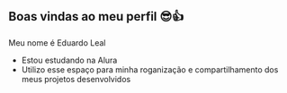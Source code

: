 ## Boas vindas ao meu perfil 😎👍

Meu nome é Eduardo Leal

- Estou estudando na Alura
- Utilizo esse espaço para minha roganização e compartilhamento dos meus projetos desenvolvidos
